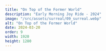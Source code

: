 ```yaml
---
title: "On Top of the Former World"
description: "Early Morning Joy Ride - 2024"
image: "/src/assets/surreal/09_surreal.webp"
alt: "On Top of the Former World"
date: 2024-03-20
order: 9
width: 1920
height: 1280
---
```

